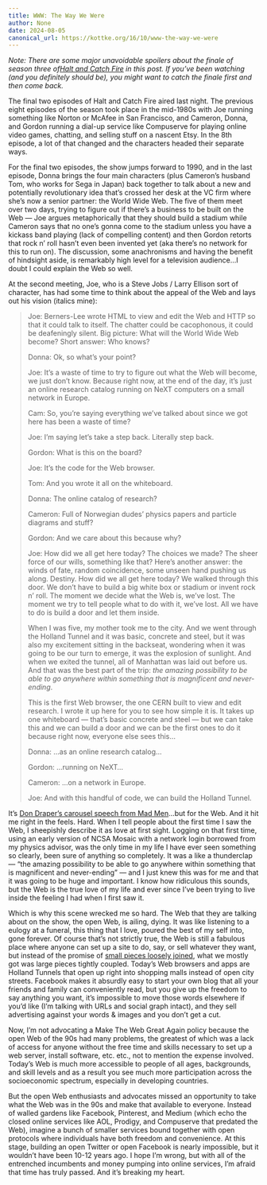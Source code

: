 ```yaml
---
title: WWW: The Way We Were
author: None
date: 2024-08-05
canonical_url: https://kottke.org/16/10/www-the-way-we-were
---
```





_Note: There are some *major* unavoidable spoilers about the finale of season three of[Halt and Catch Fire](http://www.amc.com/shows/halt-and-catch-fire) in this post. If you’ve been watching (and you definitely should be), you might want to catch the finale first and then come back._

The final two episodes of Halt and Catch Fire aired last night. The previous eight episodes of the season took place in the mid-1980s with Joe running something like Norton or McAfee in San Francisco, and Cameron, Donna, and Gordon running a dial-up service like Compuserve for playing online video games, chatting, and selling stuff on a nascent Etsy. In the 8th episode, a lot of that changed and the characters headed their separate ways.

For the final two episodes, the show jumps forward to 1990, and in the last episode, Donna brings the four main characters (plus Cameron’s husband Tom, who works for Sega in Japan) back together to talk about a new and potentially revolutionary idea that’s crossed her desk at the VC firm where she’s now a senior partner: the World Wide Web. The five of them meet over two days, trying to figure out if there’s a business to be built on the Web — Joe argues metaphorically that they should build a stadium while Cameron says that no one’s gonna come to the stadium unless you have a kickass band playing (lack of compelling content) and then Gordon retorts that rock n’ roll hasn’t even been invented yet (aka there’s no network for this to run on). The discussion, some anachronisms and having the benefit of hindsight aside, is remarkably high level for a television audience…I doubt I could explain the Web so well.

At the second meeting, Joe, who is a Steve Jobs / Larry Ellison sort of character, has had some time to think about the appeal of the Web and lays out his vision (italics mine):

> Joe: Berners-Lee wrote HTML to view and edit the Web and HTTP so that it could talk to itself. The chatter could be cacophonous, it could be deafeningly silent. Big picture: What will the World Wide Web become? Short answer: Who knows?
> 
> Donna: Ok, so what’s your point?
> 
> Joe: It’s a waste of time to try to figure out what the Web will become, we just don’t know. Because right now, at the end of the day, it’s just an online research catalog running on NeXT computers on a small network in Europe.
> 
> Cam: So, you’re saying everything we’ve talked about since we got here has been a waste of time?
> 
> Joe: I’m saying let’s take a step back. Literally step back.
> 
> Gordon: What is this on the board?
> 
> Joe: It’s the code for the Web browser. 
> 
> Tom: And you wrote it all on the whiteboard.
> 
> Donna: The online catalog of research?
> 
> Cameron: Full of Norwegian dudes’ physics papers and particle diagrams and stuff?
> 
> Gordon: And we care about this because why?
> 
> Joe: How did we all get here today? The choices we made? The sheer force of our wills, something like that? Here’s another answer: the winds of fate, random coincidence, some unseen hand pushing us along. Destiny. How did we all get here today? We walked through this door. We don’t have to build a big white box or stadium or invent rock n’ roll. The moment we decide what the Web is, we’ve lost. The moment we try to tell people what to do with it, we’ve lost. All we have to do is build a door and let them inside.
> 
> When I was five, my mother took me to the city. And we went through the Holland Tunnel and it was basic, concrete and steel, but it was also my excitement sitting in the backseat, wondering when it was going to be our turn to emerge, it was the explosion of sunlight. And when we exited the tunnel, all of Manhattan was laid out before us. And that was the best part of the trip: _the amazing possibility to be able to go anywhere within something that is magnificent and never-ending_.
> 
> This is the first Web browser, the one CERN built to view and edit research. I wrote it up here for you to see how simple it is. It takes up one whiteboard — that’s basic concrete and steel — but we can take this and we can build a door and we can be the first ones to do it because right now, everyone else sees this…
> 
> Donna: …as an online research catalog…
> 
> Gordon: …running on NeXT…
> 
> Cameron: …on a network in Europe.
> 
> Joe: And with this handful of code, we can build the Holland Tunnel.

It’s [Don Draper’s carousel speech from Mad Men](https://www.youtube.com/watch?v=suRDUFpsHus)…but for the Web. And it hit me right in the feels. Hard. When I tell people about the first time I saw the Web, I sheepishly describe it as love at first sight. Logging on that first time, using an early version of NCSA Mosaic with a network login borrowed from my physics advisor, was the only time in my life I have ever seen something so clearly, been sure of anything so completely. It was a like a thunderclap — “the amazing possibility to be able to go anywhere within something that is magnificent and never-ending” — and I just knew this was for me and that it was going to be huge and important. I know how ridiculous this sounds, but the Web is the true love of my life and ever since I’ve been trying to live inside the feeling I had when I first saw it.

Which is why this scene wrecked me so hard. The Web that they are talking about on the show, the open Web, is ailing, dying. It was like listening to a eulogy at a funeral, this thing that I love, poured the best of my self into, gone forever. Of course that’s not strictly true, the Web is still a fabulous place where anyone can set up a site to do, say, or sell whatever they want, but instead of the promise of [small pieces loosely joined](http://www.smallpieces.com/content/preface.html), what we mostly got was large pieces tightly coupled. Today’s Web browsers and apps are Holland Tunnels that open up right into shopping malls instead of open city streets. Facebook makes it absurdly easy to start your own blog that all your friends and family can conveniently read, but you give up the freedom to say anything you want, it’s impossible to move those words elsewhere if you’d like (I’m talking with URLs and social graph intact), and they sell advertising against your words & images and you don’t get a cut.

Now, I’m not advocating a Make The Web Great Again policy because the open Web of the 90s had many problems, the greatest of which was a lack of access for anyone without the free time and skills necessary to set up a web server, install software, etc. etc., not to mention the expense involved. Today’s Web is much more accessible to people of all ages, backgrounds, and skill levels and as a result you see much more participation across the socioeconomic spectrum, especially in developing countries.

But the open Web enthusiasts and advocates missed an opportunity to take what the Web was in the 90s and make that available to everyone. Instead of walled gardens like Facebook, Pinterest, and Medium (which echo the closed online services like AOL, Prodigy, and Compuserve that predated the Web), imagine a bunch of smaller services bound together with open protocols where individuals have both freedom and convenience. At this stage, building an open Twitter or open Facebook is nearly impossible, but it wouldn’t have been 10-12 years ago. I hope I’m wrong, but with all of the entrenched incumbents and money pumping into online services, I’m afraid that time has truly passed. And it’s breaking my heart.

